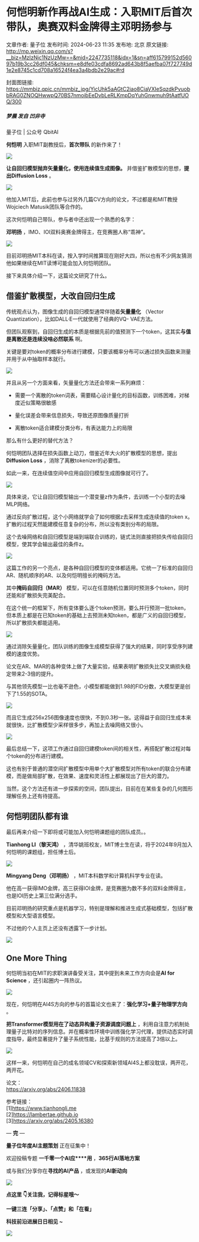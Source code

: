 # 何恺明新作再战AI生成：入职MIT后首次带队，奥赛双料金牌得主邓明扬参与

文章作者: 量子位
发布时间: 2024-06-23 11:35
发布地: 北京
原文链接: http://mp.weixin.qq.com/s?__biz=MzIzNjc1NzUzMw==&mid=2247735118&idx=1&sn=aff615799152d56097b19b3cc26df045&chksm=e8dfe03cdfa8692ad643b8f5aefba07f727749d1e2e8745c1cd708a16524f4ea3a4bdb2e29ac#rd

封面图链接: https://mmbiz.qpic.cn/mmbiz_jpg/YicUhk5aAGtC2iao8CiaVXIeSqzdkPvuobbRAG0ZNOQHwwpQ70BS7nmoibEeDvbLeRLKmpDqYuhGnwmuh9tAatfUOQ/300

##### 梦晨 发自 凹非寺  
量子位 | 公众号 QbitAI

**何恺明** 入职MIT副教授后，**首次带队** 的新作来了！

![](https://mmbiz.qpic.cn/mmbiz_png/YicUhk5aAGtC2iao8CiaVXIeSqzdkPvuobbicUq5hRsYibIoHibZUNG7Cia8XfI5OscicMlncjgd64RNMzT0BAhRbKwKVA/640?wx_fmt=png&from=appmsg)

**让自回归模型抛弃矢量量化，使用连续值生成图像。** 并借鉴扩散模型的思想，**提出Diffusion Loss** 。

![](https://mmbiz.qpic.cn/mmbiz_png/YicUhk5aAGtC2iao8CiaVXIeSqzdkPvuobbkQCWKqrzhic8h7jz7KeN4MiaaWp2bx1wlaODAbPPLHGwgvZTVVqibYK5w/640?wx_fmt=png&from=appmsg)

他加入MIT后，此前也参与过另外几篇CV方向的论文，不过都是和MIT教授Wojciech Matusik团队等合作的。

这次何恺明自己带队，参与者中还出现一个熟悉的名字：

**邓明扬** ，IMO、IOI双料奥赛金牌得主，在竞赛圈人称“乖神”。

![](https://mmbiz.qpic.cn/mmbiz_png/YicUhk5aAGtC2iao8CiaVXIeSqzdkPvuobbdnO7FrJlC5ecTu3079wGicXJDIpZJGbZPsUMYwFtVMFkZLz9g7heA3Q/640?wx_fmt=png&from=appmsg)

目前邓明扬MIT本科在读，按入学时间推算现在刚好大四，所以也有不少网友猜测他如果继续在MIT读博可能会加入何恺明团队。

接下来具体介绍一下，这篇论文研究了什么。

## 借鉴扩散模型，大改自回归生成

传统观点认为，图像生成的自回归模型通常伴随着**矢量量化** （Vector Quantization），比如DALL·E一代就使用了经典的VQ-
VAE方法。

但团队观察到，自回归生成的本质是根据先前的值预测下一个token，这其实**与值是离散还是连续没啥必然联系** 啊。

关键是要对token的概率分布进行建模，只要该概率分布可以通过损失函数来测量并用于从中抽取样本就行。

![](https://mmbiz.qpic.cn/mmbiz_png/YicUhk5aAGtC2iao8CiaVXIeSqzdkPvuobbNjOo7Sxm6SdPuXwkzJNicRz2iaeicjicwDzZrcTV3DK2rYkw4Q1Yx8yg5w/640?wx_fmt=png&from=appmsg)

并且从另一个方面来看，矢量量化方法还会带来一系列麻烦：

  * 需要一个离散的token词表，需要精心设计量化的目标函数，训练困难，对梯度近似策略很敏感

  * 量化误差会带来信息损失，导致还原图像质量打折

  * 离散token适合建模分类分布，有表达能力上的局限

那么有什么更好的替代方法？

何恺明团队选择在损失函数上动刀，借鉴近年大火的扩散模型的思想，提出**Diffusion Loss** ，消除了离散tokenizer的必要性。

如此一来，在连续值空间中应用自回归模型生成图像就可行了。

![](https://mmbiz.qpic.cn/mmbiz_png/YicUhk5aAGtC2iao8CiaVXIeSqzdkPvuobbLp95wibWYPdDaQf3ibPjf2sOiaZTPre1pG4mIoGpUx1cGfK2HEv8qGx5w/640?wx_fmt=png&from=appmsg)

具体来说，它让自回归模型输出一个潜变量z作为条件，去训练一个小型的去噪MLP网络。

通过反向扩散过程，这个小网络就学会了如何根据z去采样生成连续值的token x。扩散的过程天然能建模任意复杂的分布，所以没有类别分布的局限。

这个去噪网络和自回归模型是端到端联合训练的，链式法则直接把损失传给自回归模型，使其学会输出最佳的条件z。

![](https://mmbiz.qpic.cn/mmbiz_png/YicUhk5aAGtC2iao8CiaVXIeSqzdkPvuobbZqASb9uMGUqanQrBsMhzUGicyrhtOXLhxeBgB9ugerZ49vUUxkDCokA/640?wx_fmt=png&from=appmsg)

这篇工作的另一个亮点，是各种自回归模型的变体都适用。它统一了标准的自回归AR、随机顺序的AR、以及何恺明擅长的掩码方法。

其中**掩码自回归（MAR）** 模型，可以在任意随机位置同时预测多个token，同时还能和扩散损失完美配合。

在这个统一的框架下，所有变体要么逐个token预测，要么并行预测一批token，但本质上都是在已知token的基础上去预测未知token，都是广义的自回归模型，所以扩散损失都能适用。

![](https://mmbiz.qpic.cn/mmbiz_png/YicUhk5aAGtC2iao8CiaVXIeSqzdkPvuobb4hDSYYAy6SHPAT6MGdm3Swt1mKuNoDDibwN0eY6vqu490cuypHIEvkQ/640?wx_fmt=png&from=appmsg)

通过消除矢量量化，团队训练的图像生成模型获得了强大的结果，同时享受序列建模的速度优势。

论文在AR、MAR的各种变体上做了大量实验，结果表明扩散损失比交叉熵损失稳定带来2-3倍的提升。

与其他领先模型一比也毫不逊色，小模型都能做到1.98的FID分数，大模型更是创下了1.55的SOTA。

![](https://mmbiz.qpic.cn/mmbiz_png/YicUhk5aAGtC2iao8CiaVXIeSqzdkPvuobbiaRY9c1Ew89otLBIqM3rf6tdBSODlTlAA1PPibeticPtOfv8PK7N3vWUA/640?wx_fmt=png&from=appmsg)

而且它生成256x256图像速度也很快，不到0.3秒一张。这得益于自回归生成本来就很快，比扩散模型少采样很多步，再加上去噪网络又很小。

![](https://mmbiz.qpic.cn/mmbiz_png/YicUhk5aAGtC2iao8CiaVXIeSqzdkPvuobbXZ26o6T1ZQ0GQT3kvbeb9sXpnf5oChaLGYB5UFHjR4q16yypmRiciczQ/640?wx_fmt=png&from=appmsg)

最后总结一下，这项工作通过自回归建模token间的相关性，再搭配扩散过程对每个token的分布进行建模。

这也有别于普通的潜空间扩散模型中用单个大扩散模型对所有token的联合分布建模，而是做局部扩散，在效果、速度和灵活性上都展现出了巨大的潜力。

当然，这个方法还有进一步探索的空间，团队提出，目前在在某些复杂的几何图形理解任务上还有待提高。

## 何恺明团队都有谁

最后再来介绍一下即将或可能加入何恺明课题组的团队成员。。

**Tianhong LI（黎天鸿）** ，清华姚班校友，MIT博士生在读，将于2024年9月加入何恺明的课题组，担任博士后。

![](https://mmbiz.qpic.cn/mmbiz_png/YicUhk5aAGtC2iao8CiaVXIeSqzdkPvuobbvQcJLEQeeuUoQR2Jh3Vm5KWsjVuk54dXTKpCnugmKOlB3XRcz9m0DQ/640?wx_fmt=png&from=appmsg)

**Mingyang Deng（邓明扬）** ，MIT本科数学和计算机科学专业在读。

他在高一获得IMO金牌，高三获得IOI金牌，是竞赛圈为数不多的双料金牌得主，也是IOI历史上第三位满分选手。

目前邓明扬的研究重点是机器学习，特别是理解和推进生成式基础模型，包括扩散模型和大型语言模型。

不过他的个人主页上还没有透露下一步计划。

![](https://mmbiz.qpic.cn/mmbiz_png/YicUhk5aAGtC2iao8CiaVXIeSqzdkPvuobboWIq24XTXTAiboicNOGqbxSRRw3uRelVuWftFeUXrJUbX4DhZRrXUjqA/640?wx_fmt=png&from=appmsg)

## One More Thing

何恺明当初在MIT的求职演讲备受关注，其中提到未来工作方向会是**AI for Science** ，还引起圈内一阵热议。

![](https://mmbiz.qpic.cn/mmbiz_png/YicUhk5aAGtC2iao8CiaVXIeSqzdkPvuobb34ffxMUabg3BYU0CViaQjibqPIu0hTQ76ExJSaFNxcjy45w2KWiasCicwg/640?wx_fmt=png&from=appmsg)

现在，何恺明在AI4S方向的参与的首篇论文也来了：**强化学习+量子物理学方向** 。

**把Transformer模型用在了动态异构量子资源调度问题上**
，利用自注意力机制处理量子比特对的序列信息。并在概率性环境中训练强化学习代理，提供动态实时调度指导，最终显著提升了量子系统性能，比基于规则的方法提高了3倍以上。

![](https://mmbiz.qpic.cn/mmbiz_png/YicUhk5aAGtC2iao8CiaVXIeSqzdkPvuobbltDk8ibGbg2QDXZKib25vUl71Dv7Owh9nibvDeBgEKHnNTDlE9dbQGp0g/640?wx_fmt=png&from=appmsg)

这样一来，何恺明在自己的成名领域CV和探索新领域AI4S上都没耽误，两开花，两开花。

论文：  
https://arxiv.org/abs/2406.11838

参考链接：  
[1]https://www.tianhongli.me  
[2]https://lambertae.github.io  
[3]https://arxiv.org/abs/2405.16380

— **完** —

**量子位年度AI主题策划** 正在征集中！

欢迎投稿专题 **一千零一个AI应****用** ，**365行AI落地方案**

或与我们分享你在**寻找的AI产品** ，或发现的**AI新动向**

![](https://mmbiz.qpic.cn/mmbiz_png/YicUhk5aAGtDpTavEwUl8aOlFLGHaPnaKXJcMUeJtGXVLliac6P6XxYHIKhnz0NPUgVvlrXAvJC33ibh8aYDdyudA/640?wx_fmt=png&from=appmsg)

  

**点这里 👇关注我，记得标星哦～**

**一键三连「分享」、「点赞」和「在看」**

**科技前沿进展日日相见 ~**

![](https://mmbiz.qpic.cn/mmbiz_svg/g9RQicMD01M0tYoRQT2cMQRmPS5ZDyrrfzeksiay90KaDzlGBH61icqHxmgFKfvfXtVuwTHV740CDLAaXU1LIfZyoJEpYKcRIiaE/640?wx_fmt=svg)

